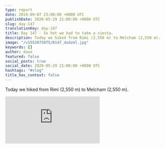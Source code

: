 ```yaml
---
type: report
date: 2019-09-07 23:00:00 +0000 UTC
publishDate: 2020-05-29 21:00:00 +0000 UTC
slug: day-147
translationKey: day-147
title: Day 147 - So hot we had to take a siesta.
description: Today we hiked from Rimi (2,550 m) to Melcham (2,550 m).
image: "/v1553075075/D147_dudzml.jpg"
keywords: []
author: dave
featured: false
social_posts: true
social_date: 2020-05-29 21:00:00 +0000 UTC
hashtags: "#vlog"
title_has_context: false
---
```


Today we hiked from Rimi (2,550 m) to Melcham (2,550 m).

<iframe class="youtube" src="https://www.youtube.com/embed/bVEtYoZk0zw" frameborder="0" allow="accelerometer; autoplay; encrypted-media; gyroscope; picture-in-picture" allowfullscreen></iframe>

